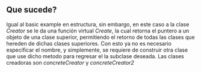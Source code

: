 ## Que sucede?

Igual al basic example en estructura, sin embargo, en este caso a la clase *Creator*
se le da una función virtual *Create*, la cual retorna el puntero a un objeto de una
clase superior, permitiendo el retorno de todas las clases que hereden de dichas clases
superiores.
Con esto ya no es necesario especificar el nombre, y simplemente, se requiere de construir
otra clase que use dicho metodo para regresar el la subclase deseada.
Las clases creadoras son *concreteCreator* y *concreteCreator2*

